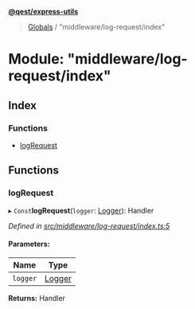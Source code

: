 **[@qest/express-utils](../README.md)**

> [Globals](../README.md) / "middleware/log-request/index"

# Module: "middleware/log-request/index"

## Index

### Functions

* [logRequest](_middleware_log_request_index_.md#logrequest)

## Functions

### logRequest

▸ `Const`**logRequest**(`logger`: [Logger](../interfaces/_interfaces_.logger.md)): Handler

*Defined in [src/middleware/log-request/index.ts:5](https://github.com/qest-cz/express-utils/blob/b2be23b/src/middleware/log-request/index.ts#L5)*

#### Parameters:

Name | Type |
------ | ------ |
`logger` | [Logger](../interfaces/_interfaces_.logger.md) |

**Returns:** Handler
